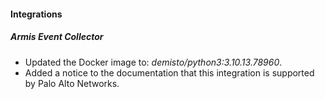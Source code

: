 
#### Integrations

##### Armis Event Collector
- Updated the Docker image to: *demisto/python3:3.10.13.78960*.
- Added a notice to the documentation that this integration is supported by Palo Alto Networks.
